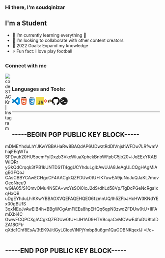 ### Hi there, I'm soudqinizar



## I'm a Student

- 🌱 I’m currently learning everything 🤣
- 👯 I’m looking to collaborate with other content creators
- 🥅 2022 Goals: Expand my knowledge
- ⚡ Fun fact: I love play football

### Connect with me

[<img align="left" alt="codeSTACKr | Instagram" width="22px" src="https://cdn.jsdelivr.net/npm/simple-icons@v3/icons/instagram.svg" />][instagram]

<br />

### Languages and Tools:

[<img align="left" alt="Visual Studio Code" width="26px" src="https://raw.githubusercontent.com/github/explore/80688e429a7d4ef2fca1e82350fe8e3517d3494d/topics/visual-studio-code/visual-studio-code.png" />][webdevplaylist]
[<img align="left" alt="HTML5" width="26px" src="https://raw.githubusercontent.com/github/explore/80688e429a7d4ef2fca1e82350fe8e3517d3494d/topics/html/html.png" />][webdevplaylist]
[<img align="left" alt="CSS3" width="26px" src="https://raw.githubusercontent.com/github/explore/80688e429a7d4ef2fca1e82350fe8e3517d3494d/topics/css/css.png" />][cssplaylist]
[<img align="left" alt="JavaScript" width="26px" src="https://raw.githubusercontent.com/github/explore/80688e429a7d4ef2fca1e82350fe8e3517d3494d/topics/javascript/javascript.png" />][jsplaylist]
[<img align="left" alt="Git" width="26px" src="https://raw.githubusercontent.com/github/explore/80688e429a7d4ef2fca1e82350fe8e3517d3494d/topics/git/git.png" />][webdevplaylist]
[<img align="left" alt="GitHub" width="26px" src="https://raw.githubusercontent.com/github/explore/78df643247d429f6cc873026c0622819ad797942/topics/github/github.png" />][webdevplaylist]
[<img align="left" alt="Terminal" width="26px" src="https://raw.githubusercontent.com/github/explore/80688e429a7d4ef2fca1e82350fe8e3517d3494d/topics/terminal/terminal.png" />][webdevplaylist]

<br />
<br />

---





[instagram]: https://www.instagram.com/nizzy00_/
[webdevplaylist]: https://www.youtube.com/playlist?list=PLkwxH9e_vrAJ0WbEsFA9W3I1W-g_BTsbt
[jsplaylist]: https://www.youtube.com/playlist?list=PLkwxH9e_vrALRJKu7wfXby3MKeflhTu6B
[cssplaylist]: https://www.youtube.com/playlist?list=PLkwxH9e_vrALSdvZuEh6gqQdmDoDIoqz4
[reactplaylist]: https://www.youtube.com/playlist?list=PLkwxH9e_vrAK4TdffpxKY3QGyHCpxFcQ0

<br/>

## -----BEGIN PGP PUBLIC KEY BLOCK-----

mDMEYhduLhYJKwYBBAHaRw8BAQdAP6UDwztRdDIVnjshWFDw7LRfwmVhajEEqWTu
SPDyuh20HU5pemFyIDxzb3VkcWluaXphckBnbWFpbC5jb20+iJoEExYKAEIWIQRr
yGkQdCrqqk3fPB1kUNTDS1T4ggUCYhduLgIbAwUJA8JeAgULCQgHAgMiAgEGFQoJ
CAsCBBYCAwECHgcCF4AACgkQZFDUw0tU+IK7uwEA9juNoJuQJaKL7movOeoNreu9
wGIA05/S1QmvOMu4NSEA+wcYsSOi0IcJ2dS/dhLd58Vp/TgDcPGeNcRgaIxqHxQB
uDgEYhduLhIKKwYBBAGXVQEFAQEHQEO6fzmnUQ/Ih5ZFbJHcHW3KNdYEx00gBUfS
3qxNEeJvAwEIB4h+BBgWCgAmFiEEa8hpEHQq6qpN3zwdZFDUw0tU+IIFAmIXbi4C
GwwFCQPCXgIACgkQZFDUw0tU+IJH1AD9HTV9cqaCvMCVwE4fuDU8toIDZA18GFtr
qXdc1Chf8EsA/3tEK9JitIGyLClceViNPjYmbp8u6gm1QuODBNKqexIJ
=l/c+
<br/>
<br/>
## -----END PGP PUBLIC KEY BLOCK-----

